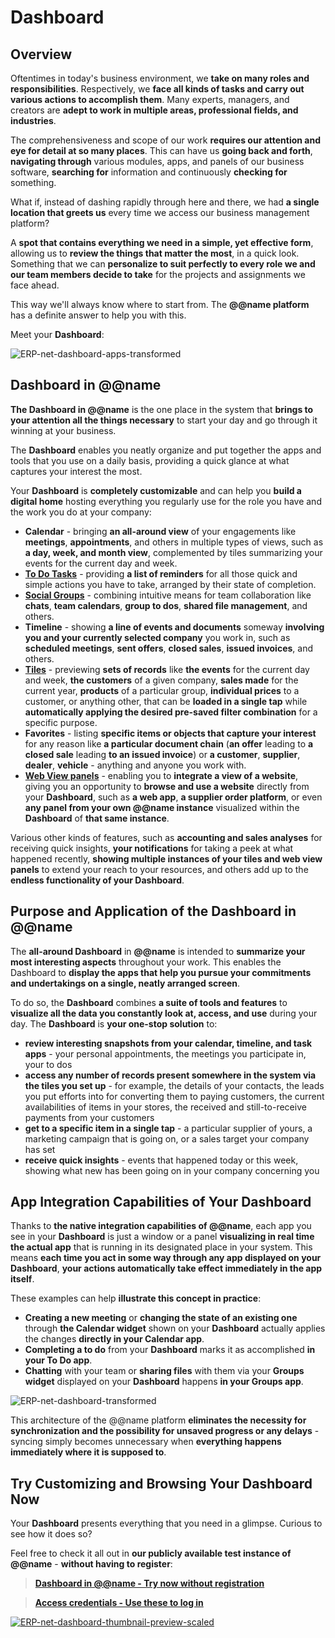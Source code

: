 # Dashboard

## Overview

Oftentimes in today's business environment, we **take on many roles and responsibilities**. 
Respectively, we **face all kinds of tasks and carry out various actions to accomplish them**. 
Many experts, managers, and creators are **adept to work in multiple areas, professional fields, and industries**.  

The comprehensiveness and scope of our work **requires our attention and eye for detail at so many places**. 
This can have us **going back and forth**, **navigating through** various modules, apps, and panels of our business software, **searching for** information and continuously **checking for** something.  

What if, instead of dashing rapidly through here and there, we had **a single location that greets us** every time we access our business management platform?  

A **spot that contains everything we need in a simple, yet effective form**, allowing us to **review the things that matter the most**, in a quick look. 
Something that we can **personalize to suit perfectly to every role we and our team members decide to take** for the projects and assignments we face ahead.  

This way we'll always know where to start from. 
The **@@name platform** has a definite answer to help you with this. 

Meet your **Dashboard**:  

![ERP-net-dashboard-apps-transformed](https://github.com/k1kolev/info/assets/106669250/5f4dcb4a-8b2b-4c8c-ac10-aeb7b915d48b)

## Dashboard in @@name

**The Dashboard in @@name** is the one place in the system that **brings to your attention all the things necessary** to start your day and go through it winning at your business.  

The **Dashboard** enables you neatly organize and put together the apps and tools that you use on a daily basis, providing a quick glance at what captures your interest the most.  

Your **Dashboard** is **completely customizable** and can help you **build a digital home** hosting everything you regularly use for the role you have and the work you do at your company:  

* **Calendar** - bringing **an all-around view** of your engagements like **meetings**, **appointments**, and others in multiple types of views, such as **a day, week, and month view**, complemented by tiles summarizing your events for the current day and week. 
* **[To Do Tasks](~/features/my-apps/todo.md)** - providing **a list of reminders** for all those quick and simple actions you have to take, arranged by their state of completion. 
* **[Social Groups](~/features/my-apps/team-collaboration.md)** - combining intuitive means for team collaboration like **chats**, **team calendars**, **group to dos**, **shared file management**, and others. 
* **Timeline** - showing **a line of events and documents** someway **involving you and your currently selected company** you work in, such as **scheduled meetings**, **sent offers**, **closed sales**, **issued invoices**, and others. 
* **[Tiles](~/features/my-apps/tiles.md)** - previewing **sets of records** like **the events** for the current day and week, **the customers** of a given company, **sales made** for the current year, **products** of a particular group, **individual prices** to a customer, or anything other, that can be **loaded in a single tap** while **automatically applying the desired pre-saved filter combination** for a specific purpose. 
* **Favorites** - listing **specific items or objects that capture your interest** for any reason like **a particular document chain** (**an offer** leading to **a closed sale** leading **to an issued invoice**) or **a customer**, **supplier**, **dealer**, **vehicle** - anything and anyone you work with. 
* **[Web View panels](~/features/ui-ux-features/web-view.md)** - enabling you to **integrate a view of a website**, giving you an opportunity to **browse and use a website** directly from your **Dashboard**, such as **a web app**, **a supplier order platform**, or even **any panel from your own @@name instance** visualized within the **Dashboard** of **that same instance**.  

Various other kinds of features, such as **accounting and sales analyses** for receiving quick insights, **your notifications** for taking a peek at what happened recently, **showing multiple instances of your tiles and web view panels** to extend your reach to your resources, and others add up to the **endless functionality of your Dashboard**.  

## Purpose and Application of the Dashboard in @@name

The **all-around Dashboard** in **@@name** is intended to **summarize your most interesting aspects** throughout your work. 
This enables the Dashboard to **display the apps that help you pursue your commitments and undertakings on a single, neatly arranged screen**.  

To do so, the **Dashboard** combines **a suite of tools and features** to **visualize all the data you constantly look at, access, and use** during your day. 
The **Dashboard** is **your one-stop solution** to:  

* **review interesting snapshots from your calendar, timeline, and task apps** - your personal appointments, the meetings you participate in, your to dos 
* **access any number of records present somewhere in the system via the tiles you set up** - for example, the details of your contacts, the leads you put efforts into for converting them to paying customers, the current availabilities of items in your stores, the received and still-to-receive payments from your customers 
* **get to a specific item in a single tap** - a particular supplier of yours, a marketing campaign that is going on, or a sales target your company has set 
* **receive quick insights** - events that happened today or this week, showing what new has been going on in your company concerning you  

## App Integration Capabilities of Your Dashboard

Thanks to **the native integration capabilities of @@name**, each app you see in your **Dashboard** is just a window or a panel **visualizing in real time the actual app** that is running in its designated place in your system. 
This means **each time you act in some way through any app displayed on your Dashboard**, **your actions automatically take effect immediately in the app itself**.  

These examples can help **illustrate this concept in practice**:  

* **Creating a new meeting** or **changing the state of an existing one** through **the Calendar widget** shown on your **Dashboard** actually applies the changes **directly in your Calendar app**. 
* **Completing a to do** from your **Dashboard** marks it as accomplished **in your To Do app**.
* **Chatting** with your team or **sharing files** with them via your **Groups widget** displayed on your **Dashboard** happens **in your Groups app**.  

![ERP-net-dashboard-transformed](https://github.com/k1kolev/info/assets/106669250/1ad00a51-d660-4daa-befb-8b5c7389b488)

This architecture of the @@name platform **eliminates the necessity for synchronization and the possibility for unsaved progress or any delays** - syncing simply becomes unnecessary when **everything happens immediately where it is supposed to**.  

## Try Customizing and Browsing Your Dashboard Now

Your **Dashboard** presents everything that you need in a glimpse. 
Curious to see how it does so?  

Feel free to check it all out in **our publicly available test instance of @@name** - **without having to register**:  

> **[Dashboard in @@name - Try now without registration](https://testdb.my.erp.net/cl/dashboard)**  

> **[Access credentials - Use these to log in](~/information/try-our-system.md)**  

[![ERP-net-dashboard-thumbnail-preview-scaled](https://github.com/k1kolev/info/assets/106669250/43ed2060-2632-4606-93d8-88a14c38add5)](https://testdb.my.erp.net/cl/dashboard)
